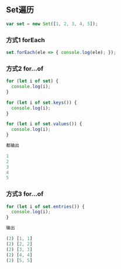 ## Set遍历


```javascript
var set = new Set([1, 2, 3, 4, 5]);
```

### 方式1 forEach
```javascript
set.forEach(ele => { console.log(ele); });
```


### 方式2 for...of
```javascript
for (let i of set) {
  console.log(i);
}

for (let i of set.keys()) {
  console.log(i);
}

for (let i of set.values()) {
  console.log(i);
}

都输出

1
2
3
4
5
```


### 方式3 for...of
```javascript
for (let i of set.entries()) {
  console.log(i);
}

输出

(2) [1, 1]
(2) [2, 2]
(2) [3, 3]
(2) [4, 4]
(2) [5, 5]
```